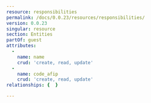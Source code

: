 ```yaml
---
resource: responsibilities
permalink: /docs/0.0.23/resources/responsibilities/
version: 0.0.23
singular: resource
section: Entities
partOf: guest
attributes:
  -
    name: name
    crud: 'create, read, update'
  -
    name: code_afip
    crud: 'create, read, update'
relationships: {  }

---
```

